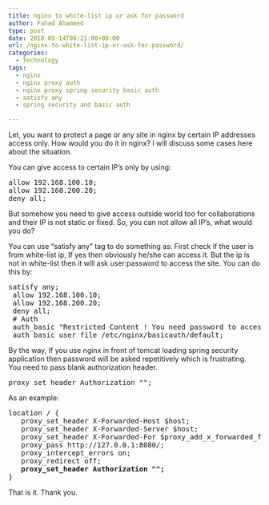 ```yaml
---
title: nginx to white-list ip or ask for password
author: Fahad Ahammed
type: post
date: 2018-05-14T06:21:00+00:00
url: /nginx-to-white-list-ip-or-ask-for-password/
categories:
  - Technology
tags:
  - nginx
  - nginx proxy auth
  - nginx proxy spring security basic auth
  - satisfy any
  - spring security and basic auth

---
```

Let, you want to protect a page or any site in nginx by certain IP addresses access only. How would you do it in nginx? I will discuss some cases here about the situation.

<!--more-->

You can give access to certain IP&#8217;s only by using:

<pre>allow 192.168.100.10;
allow 192.168.200.20;
deny all;</pre>

But somehow you need to give access outside world too for collaborations and their IP is not static or fixed. So, you can not allow all IP&#8217;s, what would you do?

You can use &#8220;satisfy any&#8221; tag to do something as: First check if the user is from white-list ip, If yes then obviously he/she can access it. But the ip is not in white-list then it will ask user:password to access the site. You can do this by:

<pre>satisfy any;
 allow 192.168.100.10;
 allow 192.168.200.20;
 deny all;
 # Auth
 auth_basic "Restricted Content ! You need password to access this site.";
 auth_basic_user_file /etc/nginx/basicauth/default;</pre>

By the way, If you use nginx in front of tomcat loading spring security application then password will be asked repetitively which is frustrating. You need to pass blank authorization header.

<pre>proxy_set_header Authorization "";</pre>

As an example:

<pre>location / {
   proxy_set_header X-Forwarded-Host $host; 
   proxy_set_header X-Forwarded-Server $host; 
   proxy_set_header X-Forwarded-For $proxy_add_x_forwarded_for; 
   proxy_pass http://127.0.0.1:8080/; 
   proxy_intercept_errors on; 
   proxy_redirect off;
   <strong>proxy_set_header Authorization "";</strong>
}</pre>

That is it. Thank you.
